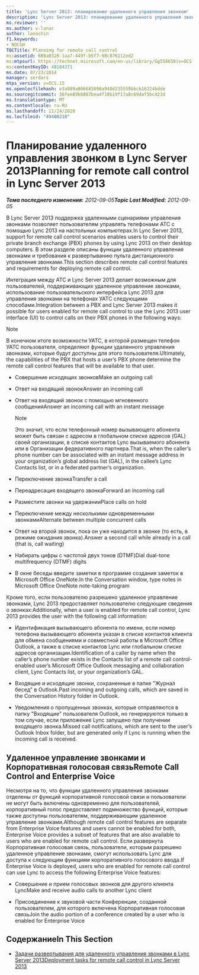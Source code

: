 ```yaml
---
title: 'Lync Server 2013: планирование удаленного управления звонком'
description: 'Lync Server 2013: планирование удаленного управления звонком.'
ms.reviewer: ''
ms.author: v-lanac
author: lanachin
f1.keywords:
- NOCSH
TOCTitle: Planning for remote call control
ms:assetid: 688a0328-1aa7-449f-b5f7-98c876112ed2
ms:mtpsurl: https://technet.microsoft.com/en-us/library/Gg558658(v=OCS.15)
ms:contentKeyID: 48184371
ms.date: 07/23/2014
manager: serdars
mtps_version: v=OCS.15
ms.openlocfilehash: e3a089a806683098a948d235559bbcb16224bdde
ms.sourcegitcommit: 36fee89bb887bea4f18b19f17a8c69daf5bc423d
ms.translationtype: MT
ms.contentlocale: ru-RU
ms.lasthandoff: 11/24/2020
ms.locfileid: "49400210"
---
```

# <a name="planning-for-remote-call-control-in-lync-server-2013"></a><span data-ttu-id="87fa0-103">Планирование удаленного управления звонком в Lync Server 2013</span><span class="sxs-lookup"><span data-stu-id="87fa0-103">Planning for remote call control in Lync Server 2013</span></span>

<div data-xmlns="http://www.w3.org/1999/xhtml">

<div class="topic" data-xmlns="http://www.w3.org/1999/xhtml" data-msxsl="urn:schemas-microsoft-com:xslt" data-cs="https://msdn.microsoft.com/">

<div data-asp="https://msdn2.microsoft.com/asp">



</div>

<div id="mainSection">

<div id="mainBody"><span data-ttu-id="87fa0-104">

<span> </span></span><span class="sxs-lookup"><span data-stu-id="87fa0-104">

<span> </span></span></span>

<span data-ttu-id="87fa0-105">_**Тема последнего изменения:** 2012-09-05_</span><span class="sxs-lookup"><span data-stu-id="87fa0-105">_**Topic Last Modified:** 2012-09-05_</span></span>

<span data-ttu-id="87fa0-106">В Lync Server 2013 поддержка удаленными сценариями управления звонками позволяет пользователям управлять телефонами АТС с помощью Lync 2013 на настольных компьютерах.</span><span class="sxs-lookup"><span data-stu-id="87fa0-106">In Lync Server 2013, support for remote call control scenarios enables users to control their private branch exchange (PBX) phones by using Lync 2013 on their desktop computers.</span></span> <span data-ttu-id="87fa0-107">В этом разделе описаны функции удаленного управления звонками и требования к развертыванию пульта дистанционного управления звонками.</span><span class="sxs-lookup"><span data-stu-id="87fa0-107">This section describes remote call control features and requirements for deploying remote call control.</span></span>

<span data-ttu-id="87fa0-108">Интеграция между АТС и Lync Server 2013 делает возможным для пользователей, поддерживающих удаленное управление звонками, использование пользовательского интерфейса Lync 2013 для управления звонками на телефонах УАТС следующими способами.</span><span class="sxs-lookup"><span data-stu-id="87fa0-108">Integration between a PBX and Lync Server 2013 makes it possible for users enabled for remote call control to use the Lync 2013 user interface (UI) to control calls on their PBX phones in the following ways:</span></span>

<div>


> [!NOTE]  
> <span data-ttu-id="87fa0-109">В конечном итоге возможности УАТС, в которой размещен телефон УАТС пользователя, определяют функции удаленного управления звонками, которые будут доступны для этого пользователя.</span><span class="sxs-lookup"><span data-stu-id="87fa0-109">Ultimately, the capabilities of the PBX that hosts a user’s PBX phone determine the remote call control features that will be available to that user.</span></span>



</div>

  - <span data-ttu-id="87fa0-110">Совершение исходящих звонков</span><span class="sxs-lookup"><span data-stu-id="87fa0-110">Make an outgoing call</span></span>

  - <span data-ttu-id="87fa0-111">Ответ на входящий звонок</span><span class="sxs-lookup"><span data-stu-id="87fa0-111">Answer an incoming call</span></span>

  - <span data-ttu-id="87fa0-112">Ответ на входящий звонок с помощью мгновенного сообщения</span><span class="sxs-lookup"><span data-stu-id="87fa0-112">Answer an incoming call with an instant message</span></span>
    
    <div>
    

    > [!NOTE]  
    > <span data-ttu-id="87fa0-113">Это значит, что если телефонный номер вызывающего абонента может быть связан с адресом в глобальном списке адресов (GAL) своей организации, в списке контактов Lync вызываемого абонента или в Организации федеративного партнера.</span><span class="sxs-lookup"><span data-stu-id="87fa0-113">That is, when the caller’s phone number can be associated with an instant message address in your organization’s global address list (GAL), in the callee’s Lync Contacts list, or in a federated partner’s organization.</span></span>

    
    </div>

  - <span data-ttu-id="87fa0-114">Переключение звонка</span><span class="sxs-lookup"><span data-stu-id="87fa0-114">Transfer a call</span></span>

  - <span data-ttu-id="87fa0-115">Переадресация входящего звонка</span><span class="sxs-lookup"><span data-stu-id="87fa0-115">Forward an incoming call</span></span>

  - <span data-ttu-id="87fa0-116">Разместите звонки на удержании</span><span class="sxs-lookup"><span data-stu-id="87fa0-116">Place calls on hold</span></span>

  - <span data-ttu-id="87fa0-117">Переключение между несколькими одновременными звонками</span><span class="sxs-lookup"><span data-stu-id="87fa0-117">Alternate between multiple concurrent calls</span></span>

  - <span data-ttu-id="87fa0-118">Ответ на второй звонок, пока он уже находится в звонке (то есть, в режиме ожидания звонка).</span><span class="sxs-lookup"><span data-stu-id="87fa0-118">Answer a second call while already in a call (that is, call waiting)</span></span>

  - <span data-ttu-id="87fa0-119">Набирать цифры с частотой двух тонов (DTMF)</span><span class="sxs-lookup"><span data-stu-id="87fa0-119">Dial dual-tone multifrequency (DTMF) digits</span></span>

  - <span data-ttu-id="87fa0-120">В окне беседы введите заметки в программе создания заметок в Microsoft Office OneNote.</span><span class="sxs-lookup"><span data-stu-id="87fa0-120">In the Conversation window, type notes in Microsoft Office OneNote note-taking program</span></span>

<span data-ttu-id="87fa0-121">Кроме того, если пользователю разрешено удаленное управление звонками, Lync 2013 предоставляет пользователю следующие сведения о звонках:</span><span class="sxs-lookup"><span data-stu-id="87fa0-121">Additionally, when a user is enabled for remote call control, Lync 2013 provides the user with the following call information:</span></span>

  - <span data-ttu-id="87fa0-122">Идентификация вызывающего абонента по имени, если номер телефона вызывающего абонента указан в списке контактов клиента для обмена сообщениями и совместной работы в Microsoft Office Outlook, а также в списке контактов Lync или глобальном списке адресов организации.</span><span class="sxs-lookup"><span data-stu-id="87fa0-122">Identification of a caller by name when the caller’s phone number exists in the Contacts list of a remote call control-enabled user’s Microsoft Office Outlook messaging and collaboration client, Lync Contacts list, or your organization’s GAL.</span></span>

  - <span data-ttu-id="87fa0-123">Входящие и исходящие звонки, сохраненные в папке "Журнал бесед" в Outlook.</span><span class="sxs-lookup"><span data-stu-id="87fa0-123">Past incoming and outgoing calls, which are saved in the Conversation History folder in Outlook.</span></span>

  - <span data-ttu-id="87fa0-124">Уведомления о пропущенных звонках, которые отправляются в папку "Входящие" пользователя Outlook, но генерируются только в том случае, если приложение Lync запущено при получении входящего звонка.</span><span class="sxs-lookup"><span data-stu-id="87fa0-124">Missed call notifications, which are sent to the user’s Outlook Inbox folder, but are generated only if Lync is running when the incoming call is received.</span></span>

<div>

## <a name="remote-call-control-and-enterprise-voice"></a><span data-ttu-id="87fa0-125">Удаленное управление звонками и Корпоративная голосовая связь</span><span class="sxs-lookup"><span data-stu-id="87fa0-125">Remote Call Control and Enterprise Voice</span></span>

<span data-ttu-id="87fa0-126">Несмотря на то, что функции удаленного управления звонками отделены от функций корпоративной голосовой связи и пользователи не могут быть включены одновременно для пользователей, корпоративный голос предоставляет подмножество функций, которые также доступны пользователям, поддерживающим удаленное управление звонками.</span><span class="sxs-lookup"><span data-stu-id="87fa0-126">Although remote call control features are separate from Enterprise Voice features and users cannot be enabled for both, Enterprise Voice provides a subset of features that are also available to users who are enabled for remote call control.</span></span> <span data-ttu-id="87fa0-127">Если развернута Корпоративная голосовая связь, пользователи, которым разрешено удаленное управление звонками, смогут использовать Lync для доступа к следующим функциям корпоративного голосового ввода.</span><span class="sxs-lookup"><span data-stu-id="87fa0-127">If Enterprise Voice is deployed, users who are enabled for remote call control can use Lync to access the following Enterprise Voice features:</span></span>

  - <span data-ttu-id="87fa0-128">Совершение и прием голосовых звонков для другого клиента Lync</span><span class="sxs-lookup"><span data-stu-id="87fa0-128">Make and receive audio calls to another Lync client</span></span>

  - <span data-ttu-id="87fa0-129">Присоединение к звуковой части Конференции, созданной пользователем, для которого включена Корпоративная голосовая связь</span><span class="sxs-lookup"><span data-stu-id="87fa0-129">Join the audio portion of a conference created by a user who is enabled for Enterprise Voice</span></span>

</div>

<div>

## <a name="in-this-section"></a><span data-ttu-id="87fa0-130">Содержание</span><span class="sxs-lookup"><span data-stu-id="87fa0-130">In This Section</span></span>

  - [<span data-ttu-id="87fa0-131">Задачи развертывания для удаленного управления звонками в Lync Server 2013</span><span class="sxs-lookup"><span data-stu-id="87fa0-131">Deployment tasks for remote call control in Lync Server 2013</span></span>](lync-server-2013-deployment-tasks-for-remote-call-control.md)

<span data-ttu-id="87fa0-132"></div>

</div>

<span> </span>

</div>

</div>

</span><span class="sxs-lookup"><span data-stu-id="87fa0-132"></div>

</div>

<span> </span>

</div>

</div>

</span></span></div>

